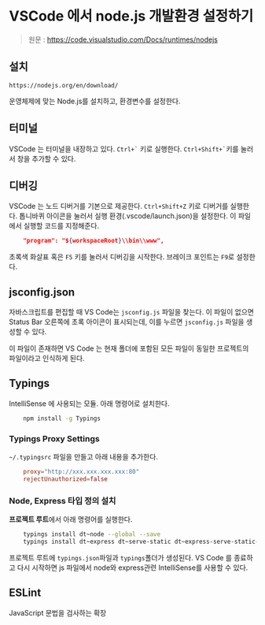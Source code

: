 # VSCode 에서 node.js 개발환경 설정하기

> 원문 : https://code.visualstudio.com/Docs/runtimes/nodejs

## 설치

`https://nodejs.org/en/download/`

운영체제에 맞는 Node.js를 설치하고, 환경변수를 설정한다.

## 터미널

VSCode 는 터미널을 내장하고 있다. `` Ctrl+` `` 키로 실행한다. `` Ctrl+Shift+` ``키를 눌러서 창을 추가할 수 있다.

## 디버깅

VSCode 는 노드 디버거를 기본으로 제공한다. `Ctrl+Shift+Z` 키로 디버거를 실행한다. 톱니바퀴 아이콘을 눌러서 실행 환경(.vscode/launch.json)을 설정한다. 이 파일에서 실행할 코드를 지정해준다.

```json
    "program": "${workspaceRoot}\\bin\\www",
```

초록색 화살표 혹은 `F5` 키를 눌러서 디버깅을 시작한다. 브레이크 포인트는 `F9`로 설정한다.

## jsconfig.json

자바스크립트를 편집할 때 VS Code는 `jsconfig.js` 파일을 찾는다. 이 파일이 없으면 Status Bar 오른쪽에 초록 아이콘이 표시되는데, 이를 누르면 `jsconfig.js` 파일을 생성할 수 있다.

이 파일이 존재하면 VS Code 는 현재 폴더에 포함된 모든 파일이 동일한 프로젝트의 파일이라고 인식하게 된다.

## Typings

IntelliSense 에 사용되는 모듈. 아래 명령어로 설치한다.

```bash
    npm install -g Typings
```

### Typings Proxy Settings

`~/.typingsrc` 파일을 만들고 아래 내용을 추가한다.

```rc
    proxy="http://xxx.xxx.xxx.xxx:80"
    rejectUnauthorized=false
```

### Node, Express 타입 정의 설치

**프로젝트 루트**에서 아래 명령어를 실행한다.

```bash
    typings install dt~node --global --save
    typings install dt~express dt~serve-static dt~express-serve-static-core --global --save
```

프로젝트 루트에 `typings.json`파일과 `typings`폴더가 생성된다.
VS Code 를 종료하고 다시 시작하면 js 파일에서 node와 express관련 IntelliSense를 사용할 수 있다.

## ESLint

JavaScript 문법을 검사하는 확장